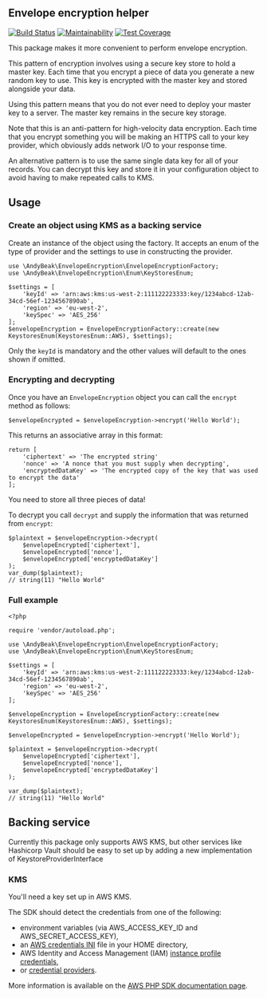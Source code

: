 ## Envelope encryption helper
[![Build Status](https://travis-ci.com/andybeak/envelope-encryption.svg?branch=master)](https://travis-ci.com/andybeak/envelope-encryption)
[![Maintainability](https://api.codeclimate.com/v1/badges/0019d18afe2250460c6c/maintainability)](https://codeclimate.com/github/andybeak/envelope-encryption/maintainability)
[![Test Coverage](https://api.codeclimate.com/v1/badges/0019d18afe2250460c6c/test_coverage)](https://codeclimate.com/github/andybeak/envelope-encryption/test_coverage)

This package makes it more convenient to perform envelope encryption. 

This pattern of encryption involves using a secure key store to hold a master key.  Each time that you encrypt a piece of data you generate a new random key to use.  This key is encrypted with the master key and stored alongside your data.

Using this pattern means that you do not ever need to deploy your master key to a server.  The master key remains in the secure key storage.  

Note that this is an anti-pattern for high-velocity data encryption.  Each time that you encrypt something you will be making an HTTPS call to your key provider, which obviously adds network I/O to your response time.

An alternative pattern is to use the same single data key for all of your records.  You can decrypt this key and store it in your configuration object to avoid having to make repeated calls to KMS.    

## Usage

### Create an object using KMS as a backing service

Create an instance of the object using the factory.  It accepts an enum of the type of provider and the settings to use in constructing the provider.

    use \AndyBeak\EnvelopeEncryption\EnvelopeEncryptionFactory; 
    use \AndyBeak\EnvelopeEncryption\Enum\KeyStoresEnum;
    
    $settings = [
        'keyId' => 'arn:aws:kms:us-west-2:111122223333:key/1234abcd-12ab-34cd-56ef-1234567890ab',
        'region' => 'eu-west-2',
        'keySpec' => 'AES_256'
    ];   
    $envelopeEncryption = EnvelopeEncryptionFactory::create(new KeystoresEnum(KeystoresEnum::AWS), $settings);
    
    
Only the `keyId` is mandatory and the other values will default to the ones shown if omitted.

### Encrypting and decrypting

Once you have an `EnvelopeEncryption` object you can call the `encrypt` method as follows:

    $envelopeEncrypted = $envelopeEncryption->encrypt('Hello World');    
    
This returns an associative array in this format:

    return [
        'ciphertext' => 'The encrypted string'
        'nonce' => 'A nonce that you must supply when decrypting',
        'encryptedDataKey' => 'The encrypted copy of the key that was used to encrypt the data'
    ]; 

You need to store all three pieces of data!

To decrypt you call `decrypt` and supply the information that was returned from `encrypt`:
        
    $plaintext = $envelopeEncryption->decrypt(
        $envelopeEncrypted['ciphertext'],
        $envelopeEncrypted['nonce'],
        $envelopeEncrypted['encryptedDataKey']
    );
    var_dump($plaintext);
    // string(11) "Hello World"

### Full example

    <?php
    
    require 'vendor/autoload.php';
    
    use \AndyBeak\EnvelopeEncryption\EnvelopeEncryptionFactory;
    use \AndyBeak\EnvelopeEncryption\Enum\KeyStoresEnum;
    
    $settings = [
        'keyId' => 'arn:aws:kms:us-west-2:111122223333:key/1234abcd-12ab-34cd-56ef-1234567890ab',
        'region' => 'eu-west-2',
        'keySpec' => 'AES_256'
    ];
    
    $envelopeEncryption = EnvelopeEncryptionFactory::create(new KeystoresEnum(KeystoresEnum::AWS), $settings);
    
    $envelopeEncrypted = $envelopeEncryption->encrypt('Hello World');
    
    $plaintext = $envelopeEncryption->decrypt(
        $envelopeEncrypted['ciphertext'],
        $envelopeEncrypted['nonce'],
        $envelopeEncrypted['encryptedDataKey']
    );
    
    var_dump($plaintext);
    // string(11) "Hello World"
    
 ## Backing service
 
 Currently this package only supports AWS KMS, but other services like Hashicorp Vault should be easy to set up by adding a new implementation of KeystoreProviderInterface
 
 ### KMS
 You'll need a key set up in AWS KMS.
 
 The SDK should detect the credentials from one of the following:
  
 * environment variables (via AWS_ACCESS_KEY_ID and AWS_SECRET_ACCESS_KEY), 
 * an [AWS credentials INI](https://docs.aws.amazon.com/sdk-for-php/v3/developer-guide/guide_credentials_profiles.html) file in your HOME directory, 
 * AWS Identity and Access Management (IAM) [instance profile credentials](https://docs.aws.amazon.com/sdk-for-php/v3/developer-guide/guide_credentials_assume_role.html), 
 * or [credential providers](https://docs.aws.amazon.com/sdk-for-php/v3/developer-guide/guide_credentials_provider.html).
 
 More information is available on the [AWS PHP SDK documentation page](https://docs.aws.amazon.com/sdk-for-php/v3/developer-guide/guide_credentials.html).
